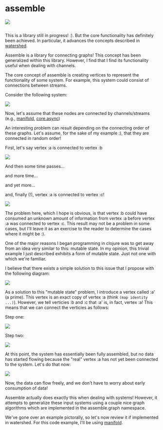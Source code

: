 assemble
========

![](/images/logo.png)

<p align="center">
  <img /images/logo.png>
</p>

This is a library still in progress! :).  But the core functionality has definitely been achieved.  In particular, it advances the concepts described in [watershed](http://github.com/hypower-org/watershed).

Assemble is a library for connecting graphs!  This concept has been generalized within this library.  However, I find that I find its functionality useful when dealing with channels.  

The core concept of assemble is creating vertices to represent the functionality of some system.  For example, this system could consist of connections between streams.  

Consider the following system:  

![](/images/problematic-example.png)

Now, let's assume that these nodes are connected by channels/streams (e.g., [manifold](https://github.com/ztellman/manifold), [core.async](https://github.com/clojure/core.async))

An interesting problem can result depending on the connecting order of these graphs.  Let's assume, for the sake of my example :), that they are connected in random order! 

First, let's say vertex :a is connected to vertex :b 

![](/images/problematic-example-1.png)

And then some time passes...

and more time...

and yet more...

and, finally (!), vertex :a is connected to vertex :c! 

![](/images/problematic-example.png)

The problem here, which I hope is obvious, is that vertex :b could have consumed an unknown amount of information from vertex :a before vertex :a was connected to vertex :c.  This result may not be a problem in some cases, but I'll leave it as an exercise to the reader to determine the cases where it might be :). 

One of the major reasons I began programming in clojure was to get away from an idea very similar to this: mutable state.  In my opinion, this trivial example I just described exhibits a form of mutable state.  Just not one with which we're familiar.  

I believe that there exists a simple solution to this issue that I propose with the following diagram: 

![](/images/problematic-example-fixed.png)

As a solution to this "mutable state" problem, I introduce a vertex called :a' (a prime).  This vertex is an exact copy of vertex :a (think ```(map identity ...)```).  However, we tell verticies :b and :c that :a' is, in fact, vertex :a!  This means that we can connect the verticies as follows: 

Step one: 

![](/images/problematic-example-fixed-1.png)

Step two: 

![](/images/problematic-example-fixed-2.png)

At this point, the system has essentially been fully assembled, but no data has started flowing because the "real" vertex :a has not yet been connected to the system.  Let's do that now: 

![](/images/problematic-example-fixed-3.png)

Now, the data can flow freely, and we don't have to worry about early consumption of data!

Assemble actually does exactly this when dealing with systems!  However, it attempts to generalize these input systems using a couple nice graph algorithms which are implemented in the assemble.graph namespace.  

We've gone over an example pictorally, so let's now review it if implemented in watershed.  For this code example, I'll be using [manifold](http://github.com/ztellman/manifold).  


